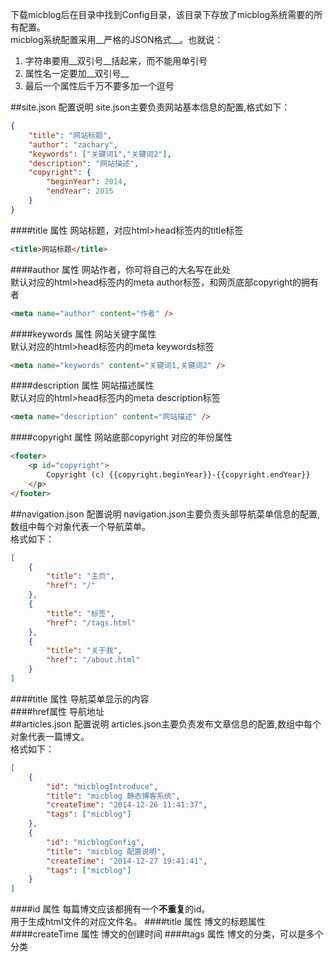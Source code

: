 下载micblog后在目录中找到Config目录，该目录下存放了micblog系统需要的所有配置。  
micblog系统配置采用__严格的JSON格式__。也就说：  
1. 字符串要用__双引号__括起来，而不能用单引号
2. 属性名一定要加__双引号__
3. 最后一个属性后千万不要多加一个逗号  

##site.json 配置说明
site.json主要负责网站基本信息的配置,格式如下：   
```json
{
    "title": "网站标题",
    "author": "zachary",
    "keywords": ["关键词1","关键词2"],
    "description": "网站描述",
    "copyright": {
        "beginYear": 2014,
        "endYear": 2015
    }
}
```
####title 属性
网站标题，对应html>head标签内的title标签   
```html
<title>网站标题</title>
```

####author 属性
网站作者，你可将自己的大名写在此处   
默认对应的html>head标签内的meta author标签，和网页底部copyright的拥有者
```html
<meta name="author" content="作者" />
```

####keywords 属性
网站关键字属性   
默认对应的html>head标签内的meta keywords标签   
```html
<meta name="keywords" content="关键词1,关键词2" />
```

####description 属性
网站描述属性   
默认对应的html>head标签内的meta description标签   
```html
<meta name="description" content="网站描述" />
```

####copyright 属性
网站底部copyright 对应的年份属性   
```html
<footer>
    <p id="copyright">
        Copyright (c) {{copyright.beginYear}}-{{copyright.endYear}} 
    </p>
</footer>
```


##navigation.json 配置说明
navigation.json主要负责头部导航菜单信息的配置,数组中每个对象代表一个导航菜单。  
格式如下：   
```json
[
    {
        "title": "主页",
        "href": "/"
    },
    {
        "title": "标签",
        "href": "/tags.html"
    },
    {
        "title": "关于我",
        "href": "/about.html"
    }
]
```
####title 属性
导航菜单显示的内容  
####href属性
导航地址  
##articles.json 配置说明
articles.json主要负责发布文章信息的配置,数组中每个对象代表一篇博文。  
格式如下：   
```json
[
    {
        "id": "micblogIntroduce",
        "title": "micblog 静态博客系统",
        "createTime": "2014-12-26 11:41:37",
        "tags": ["micblog"]
    },
    {
        "id": "micblogConfig",
        "title": "micblog 配置说明",
        "createTime": "2014-12-27 19:41:41",
        "tags": ["micblog"]
    }
]
```
####id 属性
每篇博文应该都拥有一个**不重复**的id。   
用于生成html文件的对应文件名。
####title 属性
博文的标题属性
####createTime 属性
博文的创建时间
####tags 属性
博文的分类，可以是多个分类